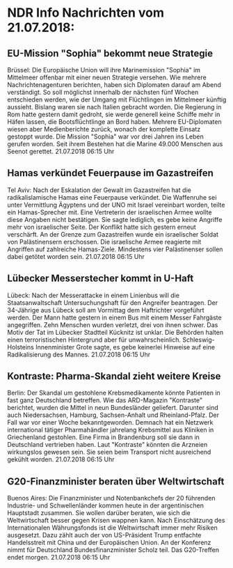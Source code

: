 # NDR Info Nachrichten vom 21.07.2018:


## EU-Mission "Sophia" bekommt neue Strategie
Brüssel: Die Europäische Union will ihre Marinemission "Sophia" im Mittelmeer offenbar mit einer neuen Strategie versehen. Wie mehrere Nachrichtenagenturen berichten, haben sich Diplomaten darauf am Abend verständigt. So soll möglichst innerhalb der nächsten fünf Wochen entschieden werden, wie der Umgang mit Flüchtlingen im Mittelmeer künftig aussieht. Bislang waren sie nach Italien gebracht worden. Die Regierung in Rom hatte gestern damit gedroht, sie werde generell keine Schiffe mehr in Häfen lassen, die Bootsflüchtlinge an Bord haben. Mehrere EU-Diplomaten wiesen aber Medienberichte zurück, wonach der komplette Einsatz gestoppt wurde. Die Mission "Sophia" war vor drei Jahren ins Leben gerufen worden. Seit ihrem Bestehen hat die Marine 49.000 Menschen aus Seenot gerettet. 21.07.2018 06:15 Uhr 

## Hamas verkündet Feuerpause im Gazastreifen
Tel Aviv: Nach der Eskalation der Gewalt im Gazastreifen hat die radikalislamische Hamas eine Feuerpause verkündet. Die Waffenruhe sei unter Vermittlung Ägyptens und der UNO mit Israel vereinbart worden, teilte ein Hamas-Sprecher mit. Eine Vertreterin der israelischen Armee wollte diese Angaben nicht bestätigen. Sie sagte lediglich, es gebe keine Angriffe mehr von israelischer Seite. Der Konflikt hatte sich gestern erneut verschärft. An der Grenze zum Gazastreifen wurde ein israelischer Soldat von Palästinensern erschossen. Die israelische Armee reagierte mit Angriffen auf zahlreiche Hamas-Ziele. Mindestens vier Palästinenser sollen dabei getötet worden sein. 21.07.2018 06:15 Uhr 

## Lübecker Messerstecher kommt in U-Haft
Lübeck: Nach der Messerattacke in einem Linienbus will die Staatsanwaltschaft Untersuchungshaft für den Angreifer beantragen. Der 34-Jährige aus Lübeck soll am Vormittag dem Haftrichter vorgeführt werden. Der Mann hatte gestern in einem Bus mit einem Messer Fahrgäste angegriffen. Zehn Menschen wurden verletzt, drei von ihnen schwer. Das Motiv der Tat im Lübecker Stadtteil Kücknitz ist unklar. Die Behörden halten einen terroristischen Hintergrund aber für unwahrscheinlich. Schleswig-Holsteins Innenminister Grote sagte, es gebe keinerlei Hinweise auf eine Radikalisierung des Mannes. 21.07.2018 06:15 Uhr 

## Kontraste: Pharma-Skandal zieht weitere Kreise
Berlin: Der Skandal um gestohlene Krebsmedikamente könnte Patienten in fast ganz Deutschland betreffen. Wie das ARD-Magazin "Kontraste" berichtet, wurden die Mittel in neun Bundesländer geliefert. Darunter sind auch Niedersachsen, Hamburg, Sachsen-Anhalt und Rheinland-Pfalz. Der Fall war vor einer Woche bekanntgeworden. Demnach hat ein Netzwerk international tätiger Pharmahändler jahrelang Krebsmittel aus Kliniken in Griechenland gestohlen. Eine Firma in Brandenburg soll sie dann in Deutschland vertrieben haben. Laut "Kontraste" könnten die Arzneien wirkungslos gewesen sein. Sie seien beim Transport nicht ausreichend gekühlt worden. 21.07.2018 06:15 Uhr 

## G20-Finanzminister beraten über Weltwirtschaft
Buenos Aires: Die Finanzminister und Notenbankchefs der 20 führenden Industrie- und Schwellenländer kommen heute in der argentinischen Hauptstadt zusammen. Sie wollen darüber beraten, wie sich die Weltwirtschaft besser gegen Krisen wappnen kann. Nach Einschätzung des Internationalen Währungsfonds ist die Weltwirtschaft immer mehr Risiken ausgesetzt. Dazu zählt auch der von US-Präsident Trump entfachte Handelsstreit mit China und der Europäischen Union. An der Konferenz nimmt für Deutschland Bundesfinanzminister Scholz teil. Das G20-Treffen endet morgen. 21.07.2018 06:15 Uhr 
